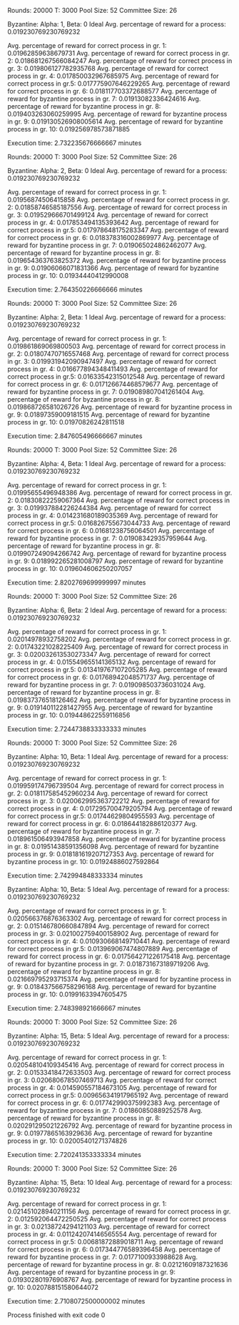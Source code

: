 Rounds: 20000
T: 3000
Pool Size: 52
Committee Size: 26

Byzantine: Alpha: 1, Beta: 0
Ideal Avg. percentage of reward for a process: 0.019230769230769232

Avg. percentage of reward for correct process in gr. 1: 0.01962859638679731
Avg. percentage of reward for correct process in gr. 2: 0.018681267566084247
Avg. percentage of reward for correct process in gr. 3: 0.019806127782935768
Avg. percentage of reward for correct process in gr. 4: 0.017850032967685975
Avg. percentage of reward for correct process in gr.5: 0.017775907646229265
Avg. percentage of reward for correct process in gr. 6: 0.018117703372688577
Avg. percentage of reward for byzantine process in gr. 7: 0.01913082336424616
Avg. percentage of reward for byzantine process in gr. 8: 0.019403263060259995
Avg. percentage of reward for byzantine process in gr. 9: 0.019130526908005614
Avg. percentage of reward for byzantine process in gr. 10: 0.019256978573871885

Execution time: 2.732235676666667 minutes

Rounds: 20000
T: 3000
Pool Size: 52
Committee Size: 26

Byzantine: Alpha: 2, Beta: 0
Ideal Avg. percentage of reward for a process: 0.019230769230769232

Avg. percentage of reward for correct process in gr. 1: 0.01956874506415858
Avg. percentage of reward for correct process in gr. 2: 0.01858746585187556
Avg. percentage of reward for correct process in gr. 3: 0.019529666701499124
Avg. percentage of reward for correct process in gr. 4: 0.017853494135393642
Avg. percentage of reward for correct process in gr.5: 0.017978648175283347
Avg. percentage of reward for correct process in gr. 6: 0.018378316002869977
Avg. percentage of reward for byzantine process in gr. 7: 0.019065024862462077
Avg. percentage of reward for byzantine process in gr. 8: 0.019654363763825372
Avg. percentage of reward for byzantine process in gr. 9: 0.01906066071831366
Avg. percentage of reward for byzantine process in gr. 10: 0.01934440412990008

Execution time: 2.764350226666666 minutes

Rounds: 20000
T: 3000
Pool Size: 52
Committee Size: 26

Byzantine: Alpha: 2, Beta: 1
Ideal Avg. percentage of reward for a process: 0.019230769230769232

Avg. percentage of reward for correct process in gr. 1: 0.019861869069800503
Avg. percentage of reward for correct process in gr. 2: 0.01807470716557468
Avg. percentage of reward for correct process in gr. 3: 0.019931942090947497
Avg. percentage of reward for correct process in gr. 4: 0.016677894348411493
Avg. percentage of reward for correct process in gr.5: 0.01633542315012548
Avg. percentage of reward for correct process in gr. 6: 0.017126674468579677
Avg. percentage of reward for byzantine process in gr. 7: 0.019089807041261404
Avg. percentage of reward for byzantine process in gr. 8: 0.019868726581026726
Avg. percentage of reward for byzantine process in gr. 9: 0.01897359009181515
Avg. percentage of reward for byzantine process in gr. 10: 0.01970826242811518

Execution time: 2.847605496666667 minutes

Rounds: 20000
T: 3000
Pool Size: 52
Committee Size: 26

Byzantine: Alpha: 4, Beta: 1
Ideal Avg. percentage of reward for a process: 0.019230769230769232

Avg. percentage of reward for correct process in gr. 1: 0.01995655496948386
Avg. percentage of reward for correct process in gr. 2: 0.01830822259067364
Avg. percentage of reward for correct process in gr. 3: 0.019937884226244384
Avg. percentage of reward for correct process in gr. 4: 0.014231680189035369
Avg. percentage of reward for correct process in gr.5: 0.016826755673044733
Avg. percentage of reward for correct process in gr. 6: 0.01681238756064501
Avg. percentage of reward for byzantine process in gr. 7: 0.019083429357959644
Avg. percentage of reward for byzantine process in gr. 8: 0.019907249094266742
Avg. percentage of reward for byzantine process in gr. 9: 0.018992265281008797
Avg. percentage of reward for byzantine process in gr. 10: 0.019604606250207057

Execution time: 2.8202769699999997 minutes

Rounds: 20000
T: 3000
Pool Size: 52
Committee Size: 26

Byzantine: Alpha: 6, Beta: 2
Ideal Avg. percentage of reward for a process: 0.019230769230769232

Avg. percentage of reward for correct process in gr. 1: 0.02014978932758202
Avg. percentage of reward for correct process in gr. 2: 0.01743221028225409
Avg. percentage of reward for correct process in gr. 3: 0.020032613530273347
Avg. percentage of reward for correct process in gr. 4: 0.015549655141365132
Avg. percentage of reward for correct process in gr.5: 0.013419767107205285
Avg. percentage of reward for correct process in gr. 6: 0.01768942048571737
Avg. percentage of reward for byzantine process in gr. 7: 0.019098503736031024
Avg. percentage of reward for byzantine process in gr. 8: 0.019837376518126462
Avg. percentage of reward for byzantine process in gr. 9: 0.019140112281427955
Avg. percentage of reward for byzantine process in gr. 10: 0.019448622559116856

Execution time: 2.7244738833333333 minutes

Rounds: 20000
T: 3000
Pool Size: 52
Committee Size: 26

Byzantine: Alpha: 10, Beta: 1
Ideal Avg. percentage of reward for a process: 0.019230769230769232

Avg. percentage of reward for correct process in gr. 1: 0.019959174796739504
Avg. percentage of reward for correct process in gr. 2: 0.018117585452960234
Avg. percentage of reward for correct process in gr. 3: 0.020062995363722212
Avg. percentage of reward for correct process in gr. 4: 0.017295700479205794
Avg. percentage of reward for correct process in gr.5: 0.01744629804955593
Avg. percentage of reward for correct process in gr. 6: 0.018644182886120377
Avg. percentage of reward for byzantine process in gr. 7: 0.018961506493947858
Avg. percentage of reward for byzantine process in gr. 8: 0.01951438591356098
Avg. percentage of reward for byzantine process in gr. 9: 0.018181619207127353
Avg. percentage of reward for byzantine process in gr. 10: 0.01924886027592864

Execution time: 2.742994848333334 minutes


Byzantine: Alpha: 10, Beta: 5
Ideal Avg. percentage of reward for a process: 0.019230769230769232

Avg. percentage of reward for correct process in gr. 1: 0.020566376876363302
Avg. percentage of reward for correct process in gr. 2: 0.015146780660847894
Avg. percentage of reward for correct process in gr. 3: 0.021002759400158902
Avg. percentage of reward for correct process in gr. 4: 0.010930668149710441
Avg. percentage of reward for correct process in gr.5: 0.013969067474807889
Avg. percentage of reward for correct process in gr. 6: 0.017564271226175418
Avg. percentage of reward for byzantine process in gr. 7: 0.018731673189719206
Avg. percentage of reward for byzantine process in gr. 8: 0.021669795293715374
Avg. percentage of reward for byzantine process in gr. 9: 0.018437566758296168
Avg. percentage of reward for byzantine process in gr. 10: 0.01991633947605475

Execution time: 2.748398921666667 minutes

Rounds: 20000
T: 3000
Pool Size: 52
Committee Size: 26

Byzantine: Alpha: 15, Beta: 5
Ideal Avg. percentage of reward for a process: 0.019230769230769232

Avg. percentage of reward for correct process in gr. 1: 0.020548104109345416
Avg. percentage of reward for correct process in gr. 2: 0.01533418472633503
Avg. percentage of reward for correct process in gr. 3: 0.020680678507469713
Avg. percentage of reward for correct process in gr. 4: 0.014590557184673105
Avg. percentage of reward for correct process in gr.5: 0.009656341917965192
Avg. percentage of reward for correct process in gr. 6: 0.017742990375992383
Avg. percentage of reward for byzantine process in gr. 7: 0.01860850889252578
Avg. percentage of reward for byzantine process in gr. 8: 0.020291295021226792
Avg. percentage of reward for byzantine process in gr. 9: 0.01977865163929636
Avg. percentage of reward for byzantine process in gr. 10: 0.02005401271374826

Execution time: 2.720241353333334 minutes

Rounds: 20000
T: 3000
Pool Size: 52
Committee Size: 26

Byzantine: Alpha: 15, Beta: 10
Ideal Avg. percentage of reward for a process: 0.019230769230769232

Avg. percentage of reward for correct process in gr. 1: 0.021451028940211156
Avg. percentage of reward for correct process in gr. 2: 0.012592064472250525
Avg. percentage of reward for correct process in gr. 3: 0.02138724294121103
Avg. percentage of reward for correct process in gr. 4: 0.011242074146565554
Avg. percentage of reward for correct process in gr.5: 0.00681872889018711
Avg. percentage of reward for correct process in gr. 6: 0.017344776589396458
Avg. percentage of reward for byzantine process in gr. 7: 0.0177100933988628
Avg. percentage of reward for byzantine process in gr. 8: 0.02121609187321636
Avg. percentage of reward for byzantine process in gr. 9: 0.019302801976908767
Avg. percentage of reward for byzantine process in gr. 10: 0.020788151580644072

Execution time: 2.7108072500000002 minutes


Process finished with exit code 0

